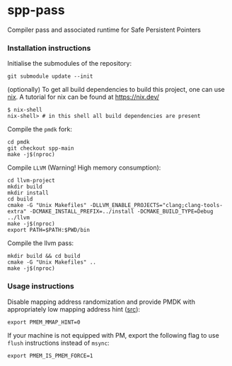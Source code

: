 # spp-pass

Compiler pass and associated runtime for Safe Persistent Pointers

### Installation instructions

Initialise the submodules of the repository:

```
git submodule update --init
```

(optionally) To get all build dependencies to build this project, one can use [nix](https://nixos.org).
A tutorial for nix can be found at https://nix.dev/

```console
$ nix-shell
nix-shell> # in this shell all build dependencies are present
```

Compile the `pmdk` fork:

```
cd pmdk
git checkout spp-main
make -j$(nproc)
```

Compile `LLVM` (Warning! High memory consumption):

```
cd llvm-project
mkdir build
mkdir install
cd build
cmake -G "Unix Makefiles" -DLLVM_ENABLE_PROJECTS="clang;clang-tools-extra" -DCMAKE_INSTALL_PREFIX=../install -DCMAKE_BUILD_TYPE=Debug ../llvm
make -j$(nproc)
export PATH=$PATH:$PWD/bin
```

Compile the llvm pass:

```
mkdir build && cd build
cmake -G "Unix Makefiles" ..
make -j$(nproc)
```

### Usage instructions

Disable mapping address randomization and provide PMDK with appropriately low mapping address hint ([src](https://pmem.io/pmdk/manpages/linux/v1.0/libpmem.3.html)):
```
export PMEM_MMAP_HINT=0
```

If your machine is not equipped with PM, export the following flag to use `flush` instructions instead of `msync`:
```
export PMEM_IS_PMEM_FORCE=1
```
